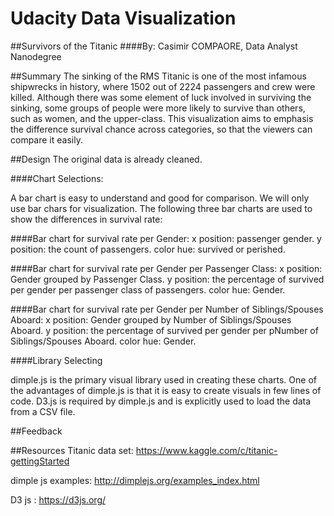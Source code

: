 # Udacity Data Visualization 
##Survivors of the Titanic
####By: Casimir COMPAORE, Data Analyst Nanodegree

##Summary 
The sinking of the RMS Titanic is one of the most infamous shipwrecks in history, where 1502 out of 2224 passengers and crew were killed. Although there was some element of luck involved in surviving the sinking, some groups of people were more likely to survive than others, such as women, and the upper-class. This visualization aims to emphasis the difference survival chance across categories, so that the viewers can compare it easily.

##Design 
The original data is already cleaned. 

####Chart Selections:

A bar chart is easy to understand and good for comparison. We will only use bar chars for visualization.
The following three bar charts are used to show the differences in survival rate:

####Bar chart for survival rate per Gender: 
x position: passenger gender.
y position: the count of passengers.
color hue: survived or perished.

####Bar chart for survival rate per Gender per Passenger Class:
x position: Gender grouped by Passenger Class.
y position: the percentage of survived per gender per passenger class of passengers.
color hue: Gender.

####Bar chart for survival rate per Gender per Number of Siblings/Spouses Aboard:
x position: Gender grouped by Number of Siblings/Spouses Aboard.
y position: the percentage of survived per gender per pNumber of Siblings/Spouses Aboard.
color hue: Gender.

####Library Selecting

dimple.js is the primary visual library used in creating these charts. One of the advantages of dimple.js is that it is  easy to create visuals in few lines of code. D3.js is required by dimple.js and is explicitly used to load the data from a CSV file.

##Feedback

##Resources
Titanic data set: https://www.kaggle.com/c/titanic-gettingStarted

dimple js examples: http://dimplejs.org/examples_index.html

D3 js : https://d3js.org/
